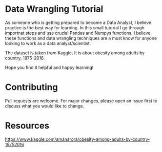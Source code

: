 # Data Wrangling Tutorial

As someone who is getting prepared to become a Data Analyst, I believe practice is the best way for learning. In this small tutorial I go through importnat steps and use crucial Pandas and Numpys functions. I believe these functions and data wrangling techniques are a must know for anyone looking to work as a data analyst/scientist.

The dataset is taken from Kaggle. It is about obesity among adults by country, 1975-2016.

Hope you find it helpful and happy learning!


# Contributing
Pull requests are welcome. For major changes, please open an issue first to discuss what you would like to change.


# Resources
https://www.kaggle.com/amanarora/obesity-among-adults-by-country-19752016